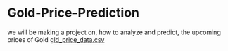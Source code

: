 # Gold-Price-Prediction
we will be making a project on, how to analyze and predict, the upcoming prices of Gold
[gld_price_data.csv](https://github.com/chintan8320/Gold-Price-Prediction/files/10093379/gld_price_data.csv)
